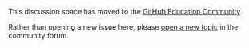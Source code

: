 This discussion space has moved to the [GitHub Education Community](https://education.github.community)

Rather than opening a new issue here, please [open a new topic](https://education.github.community/new-topic) in the community forum.
